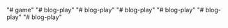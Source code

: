 "# game" 
"# blog-play" 
"# blog-play" 
"# blog-play" 
"# blog-play" 
"# blog-play" 
"# blog-play" 
